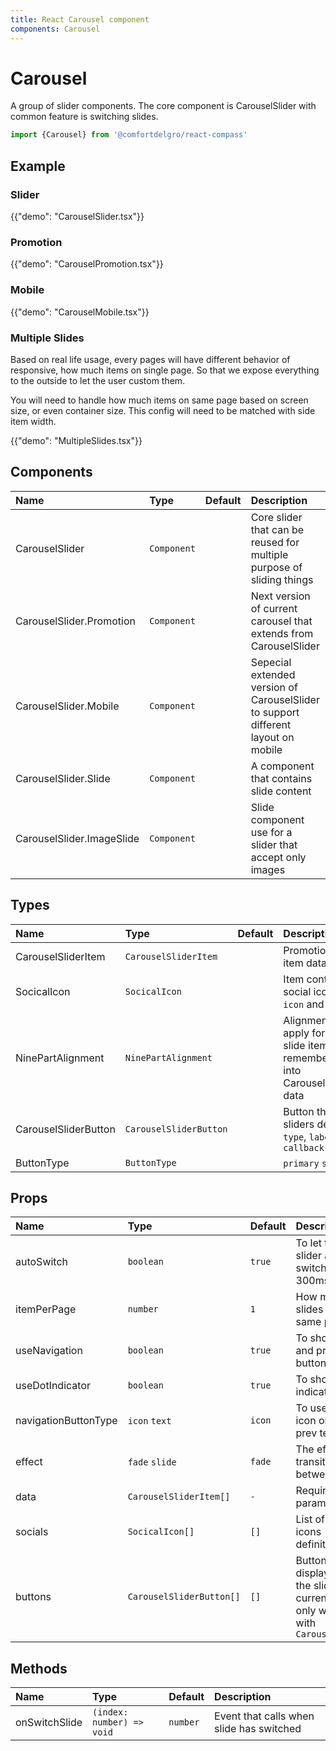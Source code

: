 ```yaml
---
title: React Carousel component
components: Carousel
---
```


# Carousel

<p class="description">A group of slider components. The core component is CarouselSlider with common feature is switching slides.</p>


```jsx
import {Carousel} from '@comfortdelgro/react-compass'
```

## Example

### Slider

{{"demo": "CarouselSlider.tsx"}}

### Promotion

{{"demo": "CarouselPromotion.tsx"}}

### Mobile

{{"demo": "CarouselMobile.tsx"}}

### Multiple Slides

Based on real life usage, every pages will have different behavior of responsive, how much items on single page. So that we expose everything to the outside to let the user custom them.

You will need to handle how much items on same page based on screen size, or even container size. This config will need to be matched with side item width.

{{"demo": "MultipleSlides.tsx"}}

## Components

| Name                      | Type        | Default | Description                                                                       |
| :------------------------ | :---------- | :------ | :-------------------------------------------------------------------------------- |
| CarouselSlider            | `Component` |         | Core slider that can be reused for multiple purpose of sliding things             |
| CarouselSlider.Promotion  | `Component` |         | Next version of current carousel that extends from CarouselSlider                 |
| CarouselSlider.Mobile     | `Component` |         | Sepecial extended version of CarouselSlider to support different layout on mobile |
| CarouselSlider.Slide      | `Component` |         | A component that contains slide content                                           |
| CarouselSlider.ImageSlide | `Component` |         | Slide component use for a slider that accept only images                          |

## Types

| Name                 | Type                   | Default | Description                                                                                   |
| :------------------- | :--------------------- | :------ | :-------------------------------------------------------------------------------------------- |
| CarouselSliderItem   | `CarouselSliderItem`   |         | Promotion slider item data                                                                    |
| SocicalIcon          | `SocicalIcon`          |         | Item contains social icon data: `icon` and `url`                                              |
| NinePartAlignment    | `NinePartAlignment`    |         | Alignment that apply for a single slide item, remember to put it into CarouselSliderItem data |
| CarouselSliderButton | `CarouselSliderButton` |         | Button that use in sliders definition: `type`, `label`, `callback`                            |
| ButtonType           | `ButtonType`           |         | `primary` `secondary`                                                                         |

## Props

| Name                 | Type                     | Default | Description                                                                              |
| :------------------- | :----------------------- | :------ | :--------------------------------------------------------------------------------------- |
| autoSwitch           | `boolean`                | `true`  | To let the slider auto switch in every 300ms                                             |
| itemPerPage          | `number`                 | `1`     | How many slides on the same page                                                         |
| useNavigation        | `boolean`                | `true`  | To show next and previous buttons                                                        |
| useDotIndicator      | `boolean`                | `true`  | To show dot indicators                                                                   |
| navigationButtonType | `icon` `text`            | `icon`  | To use arrow icon or next & prev text                                                    |
| effect               | `fade` `slide`           | `fade`  | The effect of transition between slides                                                  |
| data                 | `CarouselSliderItem[]`   | `-`     | Required parameters                                                                      |
| socials              | `SocicalIcon[]`          | `[]`    | List of social icons definition                                                          |
| buttons              | `CarouselSliderButton[]` | `[]`    | Buttons that displays under the slider, so currently it only works with `CarouselMobile` |

## Methods

| Name          | Type                      | Default  | Description                              |
| :------------ | :------------------------ | :------- | :--------------------------------------- |
| onSwitchSlide | `(index: number) => void` | `number` | Event that calls when slide has switched |
